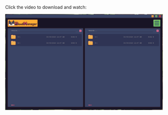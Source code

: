 Click the video to download and watch:

[![Watch the video](https://raw.githubusercontent.com/DianaCristescu/CloudManager/main/showcase/CloudManager_showcase_thumbnail.png)](https://raw.githubusercontent.com/DianaCristescu/CloudManager/main/showcase/CloudManager_showcase.mp4)
